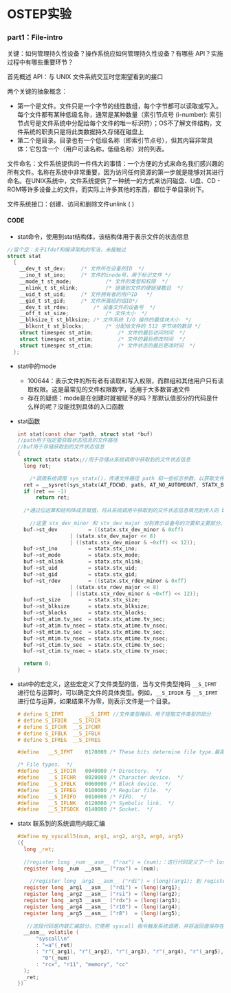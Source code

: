 # OSTEP实验

### part1：File-intro

关键：如何管理持久性设备？操作系统应如何管理持久性设备？有哪些 API？实施过程中有哪些重要环节？

首先概述 API：与 UNIX 文件系统交互时您期望看到的接口

两个关键的抽象概念：

+ 第一个是文件。文件只是一个字节的线性数组，每个字节都可以读取或写入。每个文件都有某种低级名称，通常是某种数量（索引节点号 (i-number): 索引节点号是文件系统中分配给每个文件的唯一标识符）；OS不了解文件结构，文件系统的职责只是将此类数据持久存储在磁盘上
+ 第二个是目录。目录也有一个低级名称（即索引节点号），但其内容非常具体：它包含一个（用户可读名称，低级名称）对的列表。

文件命名：文件系统提供的一件伟大的事情：一个方便的方式来命名我们感兴趣的所有文件。名称在系统中非常重要，因为访问任何资源的第一步就是能够对其进行命名。在UNIX系统中，文件系统提供了一种统一的方式来访问磁盘、U盘、CD - ROM等许多设备上的文件，而实际上许多其他的东西，都位于单目录树下。

文件系统接口：创建、访问和删除文件unlink ( )



#### CODE

+ stat命令，使用到stat结构体，该结构体用于表示文件的状态信息

```c
//留个空：关于ifdef和编译架构的写法，未接触过
struct stat
  {
    __dev_t st_dev;		/* 文件所在设备的ID  */
    __ino_t st_ino;		/* 文件的inode号，用于标识文件	*/
    __mode_t st_mode;			/* 文件的类型和权限  */
    __nlink_t st_nlink;			/* 链接到文件的硬链接数目  */
    __uid_t st_uid;		/* 文件拥有者的用户ID	*/
    __gid_t st_gid;		/* 文件所属组的组ID*/
    __dev_t st_rdev;		/* 设备文件的设备号  */
    __off_t st_size;			/* 文件大小  */
    __blksize_t st_blksize;	/* 文件系统 I/O 操作的最佳块大小  */
    __blkcnt_t st_blocks;		/* 分配给文件的 512 字节块的数目 */
    struct timespec st_atim;		/* 文件的最后访问时间  */
    struct timespec st_mtim;		/* 文件的最后修改时间  */
    struct timespec st_ctim;		/* 文件状态的最后更改时间  */
  };
```

+ stat中的mode

  + 100644：表示文件的所有者有读取和写入权限，而群组和其他用户只有读取权限。这是最常见的文件权限数字，适用于大多数普通文件
  + 存在的疑惑：mode是在创建时就被赋予的吗？那默认值部分的代码是什么样的呢？没能找到具体的入口函数

  

+ stat函数

  ```c
  int stat(const char *path, struct stat *buf)
  //path用于指定要获取状态信息的文件路径
  //buf用于存储获取到的文件状态信息
  {
  	struct statx statx;//用于存储从系统调用中获取到的文件状态信息
  	long ret;
  
      /*调用系统调用 sys_statx()，传递文件路径 path 和一些标志参数，以获取文件的基本状态信息。AT_FDCWD 表示使用当前工作目录的文件描述符，AT_NO_AUTOMOUNT 表示不自动挂载文件系统，STATX_BASIC_STATS 表示获取基本状态信息。&statx 用于传递存储状态信息的结构体指针。*/
  	ret = __sysret(sys_statx(AT_FDCWD, path, AT_NO_AUTOMOUNT, STATX_BASIC_STATS, &statx));
  	if (ret == -1)
  		return ret;
      
  	/*通过位运算和结构体成员赋值，将从系统调用中获取到的文件状态信息填充到传入的 buf 结构体中*/
      
      //这里 stx_dev_minor 和 stx_dev_major 分别表示设备号的次要和主要部分。通过位运算，将两部分合并为一个 st_dev。其中 0xff 用于提取次要部分的低8位，<< 8 将主要部分左移8位，然后将两部分合并
  	buf->st_dev          = ((statx.stx_dev_minor & 0xff)
  			       | (statx.stx_dev_major << 8)
  			       | ((statx.stx_dev_minor & ~0xff) << 12));
  	buf->st_ino          = statx.stx_ino;
  	buf->st_mode         = statx.stx_mode;
  	buf->st_nlink        = statx.stx_nlink;
  	buf->st_uid          = statx.stx_uid;
  	buf->st_gid          = statx.stx_gid;
  	buf->st_rdev         = ((statx.stx_rdev_minor & 0xff)
  			       | (statx.stx_rdev_major << 8)
  			       | ((statx.stx_rdev_minor & ~0xff) << 12));
  	buf->st_size         = statx.stx_size;
  	buf->st_blksize      = statx.stx_blksize;
  	buf->st_blocks       = statx.stx_blocks;
  	buf->st_atim.tv_sec  = statx.stx_atime.tv_sec;
  	buf->st_atim.tv_nsec = statx.stx_atime.tv_nsec;
  	buf->st_mtim.tv_sec  = statx.stx_mtime.tv_sec;
  	buf->st_mtim.tv_nsec = statx.stx_mtime.tv_nsec;
  	buf->st_ctim.tv_sec  = statx.stx_ctime.tv_sec;
  	buf->st_ctim.tv_nsec = statx.stx_ctime.tv_nsec;
  
  	return 0;
  }
  ```

+ stat中的宏定义，这些宏定义了文件类型的值，当与文件类型掩码 `__S_IFMT` 进行位与运算时，可以确定文件的具体类型。例如，`__S_IFDIR` 与 `__S_IFMT` 进行位与运算，如果结果不为零，则表示文件是一个目录。

  ```c
  # define S_IFMT		__S_IFMT //文件类型掩码，用于提取文件类型的部分
  # define S_IFDIR	__S_IFDIR
  # define S_IFCHR	__S_IFCHR
  # define S_IFBLK	__S_IFBLK
  # define S_IFREG	__S_IFREG
  ```

  ```c
  #define	__S_IFMT	0170000	/* These bits determine file type.最高三位用于确定文件类型  */
  
  /* File types.  */
  #define	__S_IFDIR	0040000	/* Directory.  */
  #define	__S_IFCHR	0020000	/* Character device.  */
  #define	__S_IFBLK	0060000	/* Block device.  */
  #define	__S_IFREG	0100000	/* Regular file.  */
  #define	__S_IFIFO	0010000	/* FIFO.  */
  #define	__S_IFLNK	0120000	/* Symbolic link.  */
  #define	__S_IFSOCK	0140000	/* Socket.  */
  ```

+ statx 联系到的系统调用内联汇编

  ```c
  #define my_syscall5(num, arg1, arg2, arg3, arg4, arg5)                        \
  ({                                                                            \
  	long _ret;                                                            \
  	
  	//register long _num __asm__ ("rax") = (num);：这行代码定义了一个 long 类型的变量 _num，并将其与 rax 寄存器绑定，作为系统调用号的输入
  	register long _num  __asm__ ("rax") = (num);                          \
      
      //register long _arg1 __asm__ ("rdi") = (long)(arg1); 到 register long _arg5 __asm__ ("r8") = (long)(arg5);：这几行代码定义了五个 long 类型的变量，分别将它们与 rdi、rsi、rdx、r10、r8 寄存器绑定，作为系统调用的参数输入
  	register long _arg1 __asm__ ("rdi") = (long)(arg1);                   \
  	register long _arg2 __asm__ ("rsi") = (long)(arg2);                   \
  	register long _arg3 __asm__ ("rdx") = (long)(arg3);                   \
  	register long _arg4 __asm__ ("r10") = (long)(arg4);                   \
  	register long _arg5 __asm__ ("r8")  = (long)(arg5);                   \
  									      \
     //这段代码是内联汇编部分。它使用 syscall 指令触发系统调用，并将返回值保存在 _ret 变量中。此外，它使用约束（constraints）将参数绑定到相应的寄存器中，以便传递给系统调用
  	__asm__ volatile (                                                    \
  		"syscall\n"                                                   \
  		: "=a"(_ret)                                                  \
  		: "r"(_arg1), "r"(_arg2), "r"(_arg3), "r"(_arg4), "r"(_arg5), \
  		  "0"(_num)                                                   \
  		: "rcx", "r11", "memory", "cc"                                \
  	);                                                                    \
  	_ret;                                                                 \
  })
  ```

  

  